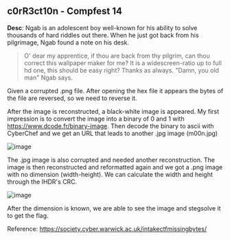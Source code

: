 ## c0rR3ct10n - Compfest 14

**Desc**: Ngab is an adolescent boy well-known for his ability to solve thousands of hard riddles out there. When he just got back from his pilgrimage, Ngab found a note on his desk. 
>O' dear my apprentice, if thou are back from thy pilgrim, can thou correct this wallpaper maker for me? It is a widescreen-ratio up to full hd one, this should be easy right? Thanks as always. "Damn, you old man" Ngab says.

Given a corrupted .png file. After opening the hex file it appears the bytes of the file are reversed, so we need to reverse it.

After the image is reconstructed, a black-white image is appeared. My first impression is to convert the image into a binary of 0 and 1 with https://www.dcode.fr/binary-image. Then decode the binary to ascii with CyberChef and we get an URL that leads to another .jpg image (m00n.jpg)

![image](https://user-images.githubusercontent.com/63649797/188486204-a398b473-666a-4767-a155-a9e5ab9190f4.png)

The .jpg image is also corrupted and needed another reconstruction. The image is then reconstructed and reformatted again and we got a .png image with no dimension (width-height). We can calculate the width and height through the IHDR's CRC.

![image](https://user-images.githubusercontent.com/63649797/188486312-3870aee5-eaa8-4de3-88d8-d41ab9de08fc.png)

After the dimension is known, we are able to see the image and stegsolve it to get the flag.

Reference:
https://society.cyber.warwick.ac.uk/intakectfmissingbytes/
